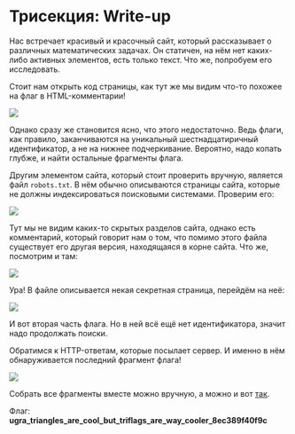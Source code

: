 # Трисекция: Write-up

Нас встречает красивый и красочный сайт, который рассказывает о различных математических задачах. Он статичен, на нём нет каких-либо активных элементов, есть только текст. Что же, попробуем его исследовать. 

Стоит нам открыть код страницы, как тут же мы видим что-то похожее на флаг в HTML-комментарии!

![](writeup/html.png)

Однако сразу же становится ясно, что этого недостаточно. Ведь флаги, как правило, заканчиваются на уникальный шестнадцатиричный идентификатор, а не на нижнее подчеркивание. Вероятно, надо копать глубже, и найти остальные фрагменты флага.

Другим элементом сайта, который стоит проверить вручную, является файл `robots.txt`. В нём обычно описываются страницы сайта, которые не должны индексироваться поисковыми системами. Проверим его:

![](writeup/robots-token.png)

Тут мы не видим каких-то скрытых разделов сайта, однако есть комментарий, который говорит нам о том, что помимо этого файла существует его другая версия, находящаяся в корне сайта. Что же, посмотрим и там:

![](writeup/robots.png)

Ура! В файле описывается некая секретная страница, перейдём на неё:

![](writeup/secret-page.png)

И вот вторая часть флага. Но в ней всё ещё нет идентификатора, значит надо продолжать поиски.

Обратимся к HTTP-ответам, которые посылает сервер. И именно в нём обнаруживается последний фрагмент флага!

![](writeup/http.png)

Собрать все фрагменты вместе можно вручную, а можно и вот [так](solve.sh).

Флаг: **ugra_triangles_are_cool_but_triflags_are_way_cooler_8ec389f40f9c**
